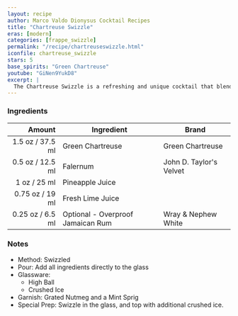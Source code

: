 ```yaml
---
layout: recipe
author: Marco Valdo Dionysus Cocktail Recipes
title: "Chartreuse Swizzle"
eras: [modern]
categories: [frappe_swizzle]
permalink: "/recipe/chartreuseswizzle.html"
iconfile: chartreuse_swizzle
stars: 5
base_spirits: "Green Chartreuse"
youtube: "GiNen9YukD8"
excerpt: |
  The Chartreuse Swizzle is a refreshing and unique cocktail that blends the herbal sweetness of Chartreuse with the tropical flavors of pineapple and lime.
---
```


### Ingredients

|  Amount | Ingredient                        | Brand                   |
| ------: | --------------------------------- | ----------------------- |
|  1.5 oz / 37.5 ml | Green Chartreuse                  | Green Chartreuse        |
|  0.5 oz / 12.5 ml | Falernum                          | John D. Taylor's Velvet |
|    1 oz / 25 ml | Pineapple Juice                   |
| 0.75 oz / 19 ml | Fresh Lime Juice                  |
| 0.25 oz / 6.5 ml | Optional - Overproof Jamaican Rum | Wray & Nephew White     |

### Notes

- Method: Swizzled
- Pour: Add all ingredients directly to the glass
- Glassware:
  - High Ball
  - Crushed Ice
- Garnish: Grated Nutmeg and a Mint Sprig
- Special Prep: Swizzle in the glass, and top with additional crushed ice.
